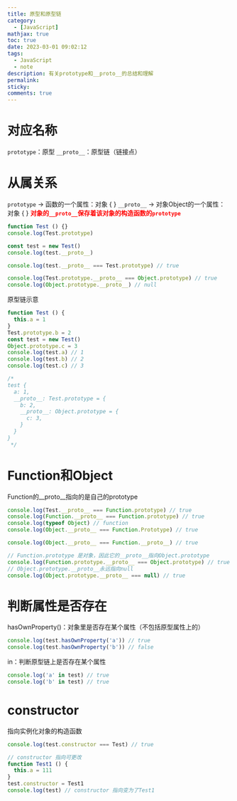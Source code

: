 ```yaml
---
title: 原型和原型链
category:
  - [JavaScript]
mathjax: true
toc: true
date: 2023-03-01 09:02:12
tags:
  - JavaScript
  - note
description: 有关prototype和__proto__的总结和理解
permalink:
sticky:
comments: true
---
```

# 对应名称
`prototype`：原型
`__proto__`：原型链（链接点）
# 从属关系
`prototype` -> 函数的一个属性：对象 { }
`__proto__` -> 对象Object的一个属性：对象 { }
<font color="red"><b>对象的`__proto__`保存着该对象的构造函数的`prototype`</b></font>

```js
function Test () {}
console.log(Test.prototype)

const test = new Test()
console.log(test.__proto__)

console.log(test.__proto__ === Test.prototype) // true

console.log(Test.prototype.__proto__ === Object.prototype) // true
console.log(Object.prototype.__proto__) // null
```

原型链示意
```js
function Test () {
  this.a = 1
}
Test.prototype.b = 2
const test = new Test()
Object.prototype.c = 3
console.log(test.a) // 1
console.log(test.b) // 2
console.log(test.c) // 3

/* 
test {
  a: 1,
  __proto__: Test.prototype = {
    b: 2,
    __proto__: Object.prototype = {
      c: 3,
    }
  }
}
 */
```

# Function和Object
Function的__proto__指向的是自己的prototype
```js
console.log(Test.__proto__ === Function.prototype) // true
console.log(Function.__proto__ === Function.prototype) // true
console.log(typeof Object) // function
console.log(Object.__proto__ === Function.Prototype) // true

console.log(Object.__proto__ === Function.__proto__) // true

// Function.prototype 是对象，因此它的__proto__指向Object.prototype
console.log(Function.prototype.__proto__ === Object.prototype) // true
// Object.prototype.__proto__永远指向null
console.log(Object.prototype.__proto__ === null) // true
```

# 判断属性是否存在
hasOwnProperty()：对象里是否存在某个属性（不包括原型属性上的）
```js
console.log(test.hasOwnProperty('a')) // true
console.log(test.hasOwnProperty('b')) // false
```
in：判断原型链上是否存在某个属性
```js
console.log('a' in test) // true
console.log('b' in test) // true
```
# constructor
指向实例化对象的构造函数
```js
console.log(test.constructor === Test) // true

// constructor 指向可更改
function Test1 () {
  this.a = 111
}
test.constructor = Test1
console.log(test) // constructor 指向变为了Test1
```
